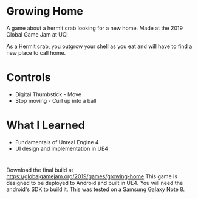 # Growing Home
A game about a hermit crab looking for a new home. Made at the 2019 Global Game Jam at UCI

As a Hermit crab, you outgrow your shell as you eat and will have to find a new place to call home. 

# Controls
* Digital Thumbstick - Move 
* Stop moving - Curl up into a ball

# What I Learned
* Fundamentals of Unreal Engine 4
* UI design and implementation in UE4

# 
Download the final build at https://globalgamejam.org/2019/games/growing-home 
This game is designed to be deployed to Android and built in UE4. You will need the android's SDK to build it. This was tested on a Samsung Galaxy Note 8.
